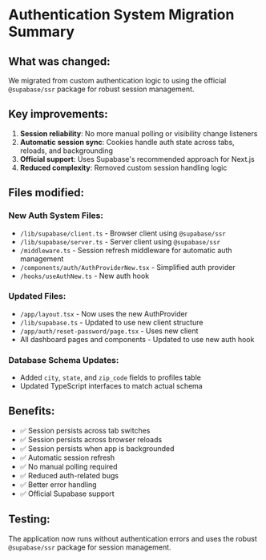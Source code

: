 # Authentication System Migration Summary

## What was changed:
We migrated from custom authentication logic to using the official `@supabase/ssr` package for robust session management.

## Key improvements:
1. **Session reliability**: No more manual polling or visibility change listeners
2. **Automatic session sync**: Cookies handle auth state across tabs, reloads, and backgrounding
3. **Official support**: Uses Supabase's recommended approach for Next.js
4. **Reduced complexity**: Removed custom session handling logic

## Files modified:

### New Auth System Files:
- `/lib/supabase/client.ts` - Browser client using `@supabase/ssr`
- `/lib/supabase/server.ts` - Server client using `@supabase/ssr`
- `/middleware.ts` - Session refresh middleware for automatic auth management
- `/components/auth/AuthProviderNew.tsx` - Simplified auth provider
- `/hooks/useAuthNew.ts` - New auth hook

### Updated Files:
- `/app/layout.tsx` - Now uses the new AuthProvider
- `/lib/supabase.ts` - Updated to use new client structure
- `/app/auth/reset-password/page.tsx` - Uses new client
- All dashboard pages and components - Updated to use new auth hook

### Database Schema Updates:
- Added `city`, `state`, and `zip_code` fields to profiles table
- Updated TypeScript interfaces to match actual schema

## Benefits:
- ✅ Session persists across tab switches
- ✅ Session persists across browser reloads
- ✅ Session persists when app is backgrounded
- ✅ Automatic session refresh
- ✅ No manual polling required
- ✅ Reduced auth-related bugs
- ✅ Better error handling
- ✅ Official Supabase support

## Testing:
The application now runs without authentication errors and uses the robust `@supabase/ssr` package for session management.
